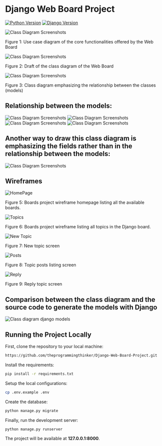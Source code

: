 # Django Web Board Project

[![Python Version](https://img.shields.io/badge/python-3.6-brightgreen.svg)](https://python.org)
[![Django Version](https://img.shields.io/badge/django-1.11-brightgreen.svg)](https://djangoproject.com)


![Class Diagram Screenshots](class_diagrams/use-case-diagram.png)


Figure 1: Use case diagram of the core functionalities offered by the Web Board

![Class Diagram Screenshots](class_diagrams/basic-class-diagram.png)


Figure 2: Draft of the class diagram of the Web Board

![Class Diagram Screenshots](class_diagrams/basic-class-diagram.png)


Figure 3: Class diagram emphasizing the relationship between the classes (models)


##  Relationship between the models:

![Class Diagram Screenshots](class_diagrams/class-diagram-board-topic.png)
![Class Diagram Screenshots](class_diagrams/class-diagram-topic-post.png)
![Class Diagram Screenshots](class_diagrams/class-diagram-topic-user.png)
![Class Diagram Screenshots](class_diagrams/class-diagram-post-user.png)

## Another way to draw this class diagram is emphasizing the fields rather than in the relationship between the models:

![Class Diagram Screenshots](class_diagrams/class-diagram-attributes.png)


##  Wireframes


![HomePage](class_diagrams/wireframe-boards.png)

Figure 5: Boards project wireframe homepage listing all the available boards.

![Topics](class_diagrams/wireframe-topics.png)

Figure 6: Boards project wireframe listing all topics in the Django board.

![New Topic](class_diagrams/wireframe-new-topic.png)

Figure 7: New topic screen

![Posts](class_diagrams/wireframe-posts.png)

Figure 8: Topic posts listing screen

![Reply](class_diagrams/wireframe-reply.png)

Figure 9: Reply topic screen


## Comparison between the class diagram and the source code to generate the models with Django

![Class diagram django models](class_diagrams/class-diagram-django-models.png)

## Running the Project Locally

First, clone the repository to your local machine:

```bash
https://github.com/theprogrammingthinker/Django-Web-Board-Project.git
```

Install the requirements:

```bash
pip install -r requirements.txt
```

Setup the local configurations:

```bash
cp .env.example .env
```

Create the database:

```bash
python manage.py migrate
```

Finally, run the development server:

```bash
python manage.py runserver
```

The project will be available at **127.0.0.1:8000**.
